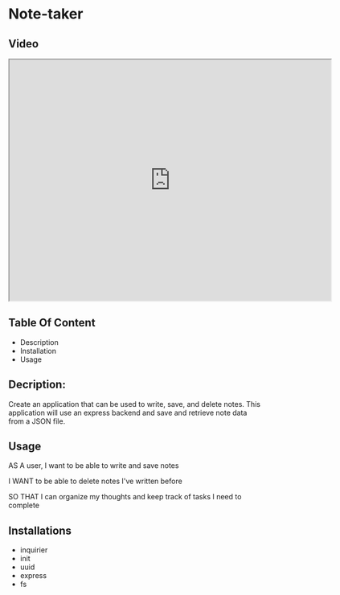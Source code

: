 # Note-taker

## Video
<iframe src="https://drive.google.com/file/d/1280IWe49Hqn72oXYUG-_VbwNzqazRj1X/preview" width="640" height="480"></iframe>


## Table Of Content
* Description
* Installation
* Usage

## Decription:
Create an application that can be used to write, save, and delete notes. This application will use an express backend and save and retrieve note data from a JSON file.

## Usage

AS A user, I want to be able to write and save notes

I WANT to be able to delete notes I've written before

SO THAT I can organize my thoughts and keep track of tasks I need to complete

## Installations
* inquirier
* init
* uuid
* express
* fs
